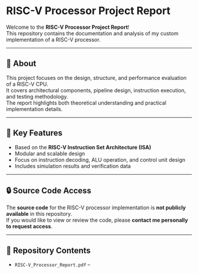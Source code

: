 # RISC-V Processor Project Report

Welcome to the **RISC-V Processor Project Report**!  
This repository contains the documentation and analysis of my custom implementation of a RISC-V processor.

---

## 📘 About

This project focuses on the design, structure, and performance evaluation of a RISC-V CPU.  
It covers architectural components, pipeline design, instruction execution, and testing methodology.  
The report highlights both theoretical understanding and practical implementation details.

---

## 🧠 Key Features

- Based on the **RISC-V Instruction Set Architecture (ISA)**  
- Modular and scalable design  
- Focus on instruction decoding, ALU operation, and control unit design  
- Includes simulation results and verification data

---

## 🔒 Source Code Access

The **source code** for the RISC-V processor implementation is **not publicly available** in this repository.  
If you would like to view or review the code, please **contact me personally to request access**.

---

## 📄 Repository Contents

- `RISC-V_Processor_Report.pdf` –
